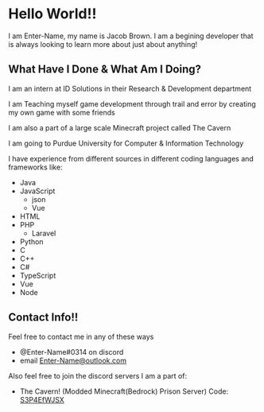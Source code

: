 # Hello World!!

I am Enter-Name, my name is Jacob Brown.
I am a begining developer that is always looking to learn more about just about anything!


## What Have I Done & What Am I Doing?

I am an intern at ID Solutions in their Research & Development department

I am Teaching myself game development through trail and error by creating my own game with some friends

I am also a part of a large scale Minecraft project called The Cavern
  
I am going to Purdue University for Computer & Information Technology

I have experience from different sources in different coding languages and frameworks like:
- Java
- JavaScript
  - json
  - Vue
- HTML
- PHP
  - Laravel
- Python
- C
- C++
- C#
- TypeScript
- Vue
- Node

## Contact Info!!

Feel free to contact me in any of these ways
- @Enter-Name#0314 on discord
- email [Enter-Name@outlook.com](enter-name@outlook.com)

Also feel free to join the discord servers I am a part of:
- The Cavern! (Modded Minecraft(Bedrock) Prison Server) Code: [S3P4EfWJSX](https://discord.gg/S3P4EfWJSX)
